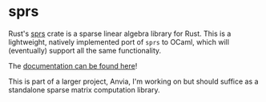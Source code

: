 # sprs

Rust's [sprs](https://docs.rs/sprs/latest/sprs/) crate is a sparse linear algebra library for Rust. This is a lightweight, natively implemented port of `sprs` to OCaml, which will (eventually) support all the same functionality. 

The [documentation can be found here](https://nikhil-kamath.github.io/sprs-ocaml/)!

This is part of a larger project, Anvia, I'm working on but should suffice as a standalone sparse matrix computation library. 

